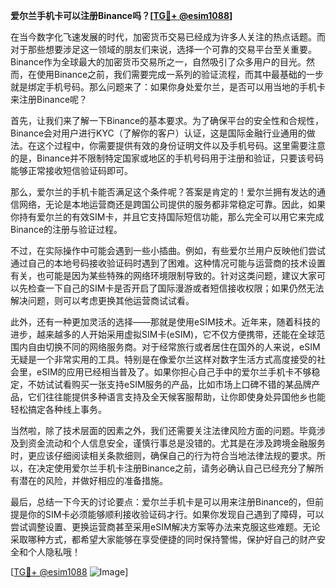 **爱尔兰手机卡可以注册Binance吗？[[TG💪+ @esim1088](https://t.me/s/esim1088)]**

在当今数字化飞速发展的时代，加密货币交易已经成为许多人关注的热点话题。而对于那些想要涉足这一领域的朋友们来说，选择一个可靠的交易平台至关重要。Binance作为全球最大的加密货币交易所之一，自然吸引了众多用户的目光。然而，在使用Binance之前，我们需要完成一系列的验证流程，而其中最基础的一步就是绑定手机号码。那么问题来了：如果你身处爱尔兰，是否可以用当地的手机卡来注册Binance呢？

首先，让我们来了解一下Binance的基本要求。为了确保平台的安全性和合规性，Binance会对用户进行KYC（了解你的客户）认证，这是国际金融行业通用的做法。在这个过程中，你需要提供有效的身份证明文件以及手机号码。这里需要注意的是，Binance并不限制特定国家或地区的手机号码用于注册和验证，只要该号码能够正常接收短信验证码即可。

那么，爱尔兰的手机卡能否满足这个条件呢？答案是肯定的！爱尔兰拥有发达的通信网络，无论是本地运营商还是跨国公司提供的服务都非常稳定可靠。因此，如果你持有爱尔兰的有效SIM卡，并且它支持国际短信功能，那么完全可以用它来完成Binance的注册与验证过程。

不过，在实际操作中可能会遇到一些小插曲。例如，有些爱尔兰用户反映他们尝试通过自己的本地号码接收验证码时遇到了困难。这种情况可能与运营商的技术设置有关，也可能是因为某些特殊的网络环境限制导致的。针对这类问题，建议大家可以先检查一下自己的SIM卡是否开启了国际漫游或者短信接收权限；如果仍然无法解决问题，则可以考虑更换其他运营商试试看。

此外，还有一种更加灵活的选择——那就是使用eSIM技术。近年来，随着科技的进步，越来越多的人开始采用虚拟SIM卡(eSIM)，它不仅方便携带，还能在全球范围内自由切换不同的网络服务商。对于经常旅行或者居住在国外的人来说，eSIM无疑是一个非常实用的工具。特别是在像爱尔兰这样对数字生活方式高度接受的社会里，eSIM的应用已经相当普及了。如果你担心自己手中的爱尔兰手机卡不够稳定，不妨试试看购买一张支持eSIM服务的产品，比如市场上口碑不错的某品牌产品，它们往往能提供多种语言支持及全天候客服帮助，让你即使身处异国他乡也能轻松搞定各种线上事务。

当然啦，除了技术层面的因素之外，我们还需要关注法律风险方面的问题。毕竟涉及到资金流动和个人信息安全，谨慎行事总是没错的。尤其是在涉及跨境金融服务时，更应该仔细阅读相关条款细则，确保自己的行为符合当地法律法规的要求。所以，在决定使用爱尔兰手机卡注册Binance之前，请务必确认自己已经充分了解所有潜在的风险，并做好相应的准备措施。

最后，总结一下今天的讨论要点：爱尔兰手机卡是可以用来注册Binance的，但前提是你的SIM卡必须能够顺利接收验证码才行。如果你发现自己遇到了障碍，可以尝试调整设置、更换运营商甚至采用eSIM解决方案等办法来克服这些难题。无论采取哪种方式，都希望大家能够在享受便捷的同时保持警惕，保护好自己的财产安全和个人隐私哦！

[[TG💪+ @esim1088](https://t.me/s/esim1088) ![Image](https://i.postimg.cc/4NQfJmqS/Snipaste-2025-05-13-00-14-12.png)]